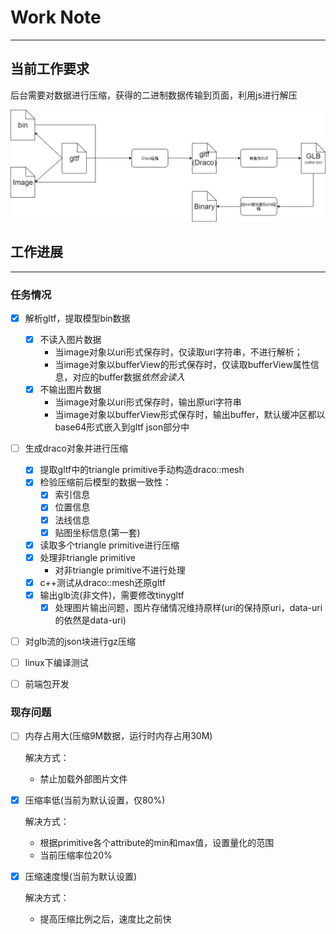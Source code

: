 # Work Note

---

## 当前工作要求

后台需要对数据进行压缩，获得的二进制数据传输到页面，利用js进行解压

![后端工作流程](./%E5%90%8E%E7%AB%AF%E5%B7%A5%E4%BD%9C%E6%B5%81%E7%A8%8B.jpg)

## 工作进展

------

### 任务情况

* [x] 解析gltf，提取模型bin数据
  * [x] 不读入图片数据
    * 当image对象以uri形式保存时，仅读取uri字符串，不进行解析；
    * 当image对象以bufferView的形式保存时，仅读取bufferView属性信息，对应的buffer数据*依然会读入*
  * [x] 不输出图片数据
    * 当image对象以uri形式保存时，输出原uri字符串
    * 当image对象以bufferView形式保存时，输出buffer，默认缓冲区都以base64形式嵌入到gltf json部分中
* [ ] 生成draco对象并进行压缩

  * [x] 提取gltf中的triangle primitive手动构造draco::mesh
  * [x] 检验压缩前后模型的数据一致性：
    * [x] 索引信息
    * [x] 位置信息
    * [x] 法线信息
    * [x] 贴图坐标信息(第一套)
  * [x] 读取多个triangle primitive进行压缩
  * [x] 处理非triangle primitive
    * 对非triangle primitive不进行处理
  * [x] c++测试从draco::mesh还原gltf
  * [x] 输出glb流(非文件)，需要修改tinygltf
    * [x] 处理图片输出问题，图片存储情况维持原样(uri的保持原uri，data-uri的依然是data-uri)
* [ ] 对glb流的json块进行gz压缩
* [ ] linux下编译测试
* [ ] 前端包开发

### 现存问题

* [ ] 内存占用大(压缩9M数据，运行时内存占用30M)

  解决方式：

  * 禁止加载外部图片文件

* [x] 压缩率低(当前为默认设置，仅80%)

  解决方式：

  * 根据primitive各个attribute的min和max值，设置量化的范围
  * 当前压缩率位20%

* [x] 压缩速度慢(当前为默认设置)

  解决方式：

  * 提高压缩比例之后，速度比之前快

